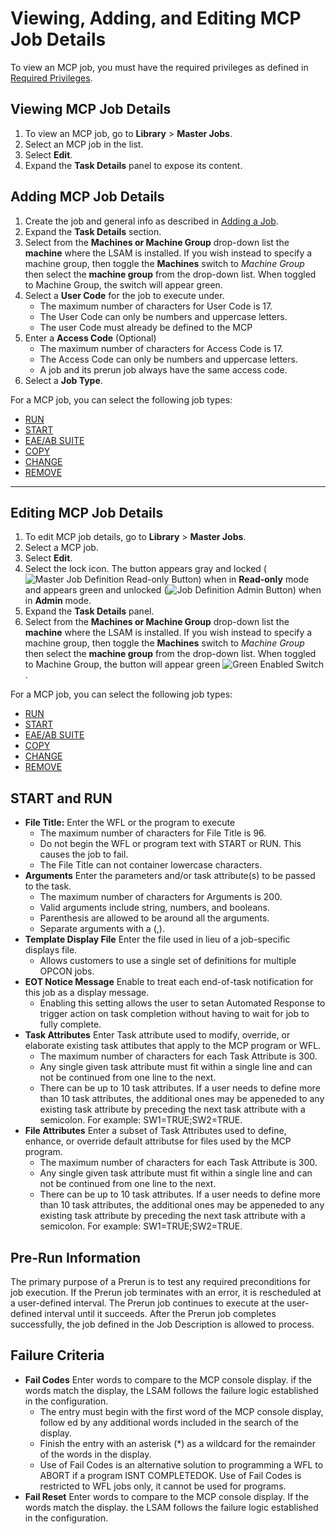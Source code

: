 # Viewing, Adding, and Editing MCP Job Details

To view an MCP job, you must have the required privileges as defined in [Required Privileges](../Accessing-Master-Jobs.md#required-privileges).

## Viewing MCP Job Details

1. To view an MCP job, go to **Library** > **Master Jobs**.
1. Select an MCP job in the list.
1. Select **Edit**.
1. Expand the **Task Details** panel to expose its content.

## Adding MCP Job Details

1. Create the job and general info as described in [Adding a Job](../../Adding-Master-Jobs.md).
1. Expand the **Task Details** section.
1. Select from the **Machines or Machine Group** drop-down list the
   **machine** where the LSAM is installed. If you wish instead to specify a machine group, then toggle the **Machines**
   switch to _Machine Group_ then select the **machine group** from the
   drop-down list. When toggled to Machine Group, the switch will
   appear green.
1. Select a **User Code** for the job to execute under.
   - The maximum number of characters for User Code is 17.
   - The User Code can only be numbers and uppercase letters.
   - The user Code must already be defined to the MCP
1. Enter a **Access Code** (Optional)
   - The maximum number of characters for Access Code is 17.
   - The Access Code can only be numbers and uppercase letters.
   - A job and its prerun job always have the same access code.
1. Select a **Job Type**.

For a MCP job, you can select the following job types:

- [RUN](#Run)
- [START](#START)
- [EAE/AB SUITE](#EAE/AB-SUITE)
- [COPY](#COPY)
- [CHANGE](#CHANGE)
- [REMOVE](#REMOVE)

---

## Editing MCP Job Details

1. To edit MCP job details, go to **Library** > **Master Jobs**.
1. Select a MCP job.
1. Select **Edit**.
1. Select the lock icon. The button appears gray and locked (![Master Job Definition Read-only Button](../../../../../../../Resources/Images/SM/Daily-Job-Definition-Read-only-Button.png 'Master Job Definition Read-only Button'))
   when in **Read-only** mode and appears green and unlocked (![Job Definition Admin Button](../../../../../../../Resources/Images/SM/Daily-Job-Definition-Admin-Button.png 'Job Definition Admin Button'))
   when in **Admin** mode.
1. Expand the **Task Details** panel.
1. Select from the **Machines or Machine Group** drop-down list the
   **machine** where the LSAM is installed. If you wish instead to specify a machine group, then toggle the **Machines**
   switch to _Machine Group_ then select the **machine group** from the
   drop-down list. When toggled to Machine Group, the button will
   appear green ![Green Enabled     Switch](../../../../../../../Resources/Images/SM/Enabled-Switch.png 'Green Enabled Switch').

For a MCP job, you can select the following job types:

- [RUN](#Run)
- [START](#START)
- [EAE/AB SUITE](#EAE/AB-SUITE)
- [COPY](#COPY)
- [CHANGE](#CHANGE)
- [REMOVE](#REMOVE)

## START and RUN
- **File Title:** Enter the WFL or the program to execute
    - The maximum number of characters for File Title is 96.
    - Do not begin the WFL or program text with START or RUN. This causes the job to fail.
    - The File Title can not container lowercase characters.
- **Arguments** Enter the parameters and/or task attribute(s) to be passed to the task.
    - The maximum number of characters for Arguments is 200.
    - Valid arguments include string, numbers, and booleans.
    - Parenthesis are allowed to be around all the arguments.
    - Separate arguments with a (,).
- **Template Display File** Enter the file used in lieu of a job-specific displays file.
    - Allows customers to use a single set of definitions for multiple OPCON jobs.
- **EOT Notice Message** Enable to treat each end-of-task notification for this job as a display message.
    - Enabling this setting allows the user to setan Automated Response to trigger action on task completion without having to wait for job to fully complete.
- **Task Attributes** Enter Task attribute used to modify, override, or elaborate existing task attibutes that apply to the MCP program or WFL.
    - The maximum number of characters for each Task Attribute is 300.
    - Any single given task attribute must fit within a single line and can not be continued from one line to the next.
    - There can be up to 10 task attributes. If a user needs to define more than 10 task attributes, the additional ones may be appeneded to any existing task attribute by preceding the next task attribute with a semicolon. For example: SW1=TRUE;SW2=TRUE.
- **File Attributes** Enter a subset of Task Attributes used to define, enhance, or override default attributse for files used by the MCP program.
    - The maximum number of characters for each Task Attribute is 300.
    - Any single given task attribute must fit within a single line and can not be continued from one line to the next.
    - There can be up to 10 task attributes. If a user needs to define more than 10 task attributes, the additional ones may be appeneded to any existing task attribute by preceding the next task attribute with a semicolon. For example: SW1=TRUE;SW2=TRUE.
## Pre-Run Information
The primary purpose of a Prerun is to test any required preconditions for job execution. If the Prerun job terminates with an error, it is rescheduled at a user-defined interval. The Prerun job continues to execute at the user-defined interval until it succeeds. After the Prerun job completes successfully, the job defined in the Job Description is allowed to process.
## Failure Criteria
- **Fail Codes** Enter words to compare to the MCP console display. if the words match the display, the LSAM follows the failure logic established in the configuration.
    - The entry must begin with the first word of the MCP console display, follow ed by any additional words included in the search of the display.
    - Finish the entry with an asterisk (*) as a wildcard for the remainder of the words in the display.
    - Use of Fail Codes is an alternative solution to programming a WFL to ABORT if a program ISNT COMPLETEDOK. Use of Fail Codes is restricted to WFL jobs only, it cannot be used for programs.
- **Fail Reset** Enter words to compare to the MCP console display. If the words match the display. the LSAM follows the failure logic established in the configuration.